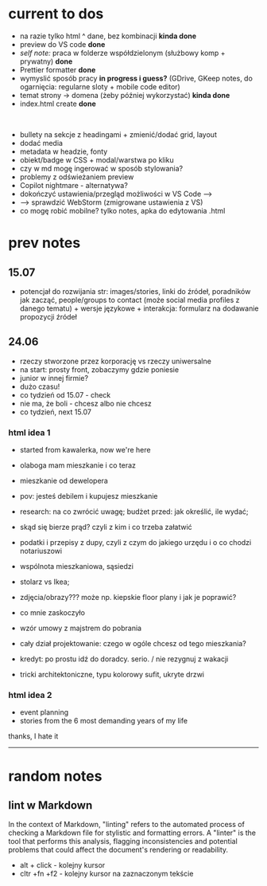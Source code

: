# current to dos

- na razie tylko html ^ dane, bez kombinacji **kinda done**
- preview do VS code **done**
- _self note:_ praca w folderze współdzielonym (służbowy komp + prywatny) **done**
- Prettier formatter **done**
- wymyslić sposób pracy **in progress i guess?** (GDrive, GKeep notes, do ogarnięcia: regularne sloty + mobile code editor)
- temat strony -> domena (żeby później wykorzystać) **kinda done**
- index.html create **done**

<br>

- bullety na sekcje z headingami + zmienić/dodać grid, layout
- dodać media
- metadata w headzie, fonty
- obiekt/badge w CSS + modal/warstwa po kliku
- czy w md mogę ingerować w sposób stylowania?
- problemy z odświeżaniem preview
- Copilot nightmare - alternatywa?
- dokończyć ustawienia/przegląd możliwości w VS Code -->
- --> sprawdzić WebStorm (zmigrowane ustawienia z VS)
- co mogę robić mobilne? tylko notes, apka do edytowania .html

# prev notes

## 15.07

- potencjał do rozwijania str: images/stories, linki do źródeł, poradników jak zacząć, people/groups to contact (może social media profiles z danego tematu) + wersje językowe + interakcja: formularz na dodawanie propozycji źródeł

## 24.06

- rzeczy stworzone przez korporację vs rzeczy uniwersalne
- na start: prosty front, zobaczymy gdzie poniesie
- junior w innej firmie?
- dużo czasu!
- co tydzień od 15.07 - check
- nie ma, że boli - chcesz albo nie chcesz
- co tydzień, next 15.07

### html idea 1

- started from kawalerka, now we're here
- olaboga mam mieszkanie i co teraz
- mieszkanie od dewelopera
- pov: jesteś debilem i kupujesz mieszkanie

- research: na co zwrócić uwagę; budżet przed: jak określić, ile wydać;
- skąd się bierze prąd? czyli z kim i co trzeba załatwić
- podatki i przepisy z dupy, czyli z czym do jakiego urzędu i o co chodzi notariuszowi
- wspólnota mieszkaniowa, sąsiedzi
- stolarz vs Ikea;
- zdjęcia/obrazy??? może np. kiepskie floor plany i jak je poprawić?
- co mnie zaskoczyło
- wzór umowy z majstrem do pobrania
- cały dział projektowanie: czego w ogóle chcesz od tego mieszkania?
- kredyt: po prostu idź do doradcy. serio. / nie rezygnuj z wakacji
- tricki architektoniczne, typu kolorowy sufit, ukryte drzwi

### html idea 2

- event planning
- stories from the 6 most demanding years of my life

thanks, I hate it

<hr>

# random notes

## lint w Markdown

In the context of Markdown, "linting" refers to the automated process of checking a Markdown file for stylistic and formatting errors. A "linter" is the tool that performs this analysis, flagging inconsistencies and potential problems that could affect the document's rendering or readability.

- alt + click - kolejny kursor
- cltr +fn +f2 - kolejny kursor na zaznaczonym tekście

